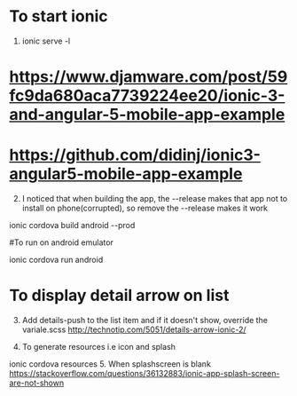 # To start ionic
1.  ionic serve -l

# https://www.djamware.com/post/59fc9da680aca7739224ee20/ionic-3-and-angular-5-mobile-app-example

# https://github.com/didinj/ionic3-angular5-mobile-app-example

2.  I noticed that when building the app, the --release makes that app not to install on phone(corrupted),
so remove the --release makes it work

ionic cordova build android --prod

#To run on android emulator

ionic cordova run android

# To display detail arrow on list
3.  Add details-push to the list item and if it doesn't show, override the variale.scss
http://technotip.com/5051/details-arrow-ionic-2/

4.  To generate resources i.e icon and splash

ionic cordova resources
5.  When splashscreen is blank
https://stackoverflow.com/questions/36132883/ionic-app-splash-screen-are-not-shown